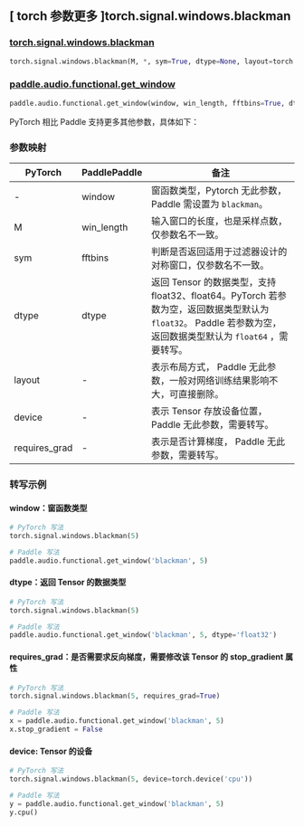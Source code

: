 ## [ torch 参数更多 ]torch.signal.windows.blackman
### [torch.signal.windows.blackman](https://pytorch.org/docs/stable/generated/torch.signal.windows.blackman.html)

```python
torch.signal.windows.blackman(M, *, sym=True, dtype=None, layout=torch.strided, device=None, requires_grad=False)
```

### [paddle.audio.functional.get_window](https://www.paddlepaddle.org.cn/documentation/docs/zh/2.6/api/paddle/audio/functional/get_window_cn.html#get-window)

```python
paddle.audio.functional.get_window(window, win_length, fftbins=True, dtype='float64')
```

PyTorch 相比 Paddle 支持更多其他参数，具体如下：
### 参数映射

| PyTorch       | PaddlePaddle | 备注                                                   |
| ------------- | ------------ | ------------------------------------------------------ |
| - | window |  窗函数类型，Pytorch 无此参数，Paddle 需设置为 `blackman`。 |
| M  | win_length            | 输入窗口的长度，也是采样点数，仅参数名不一致。 |
| sym        | fftbins       | 判断是否返回适用于过滤器设计的对称窗口，仅参数名不一致。   |
| dtype        | dtype | 返回 Tensor 的数据类型，支持 float32、float64。PyTorch 若参数为空，返回数据类型默认为 `float32`。 Paddle 若参数为空，返回数据类型默认为 `float64` ，需要转写。|
| layout | -| 表示布局方式， Paddle 无此参数，一般对网络训练结果影响不大，可直接删除。 |
| device | - | 表示 Tensor 存放设备位置，Paddle 无此参数，需要转写。 |
| requires_grad | - | 表示是否计算梯度， Paddle 无此参数，需要转写。 |

### 转写示例

#### window：窗函数类型
```python
# PyTorch 写法
torch.signal.windows.blackman(5)

# Paddle 写法
paddle.audio.functional.get_window('blackman', 5)
```

#### dtype：返回 Tensor 的数据类型
```python
# PyTorch 写法
torch.signal.windows.blackman(5)

# Paddle 写法
paddle.audio.functional.get_window('blackman', 5, dtype='float32')
```

#### requires_grad：是否需要求反向梯度，需要修改该 Tensor 的 stop_gradient 属性
```python
# PyTorch 写法
torch.signal.windows.blackman(5, requires_grad=True)

# Paddle 写法
x = paddle.audio.functional.get_window('blackman', 5)
x.stop_gradient = False
```

#### device: Tensor 的设备
```python
# PyTorch 写法
torch.signal.windows.blackman(5, device=torch.device('cpu'))

# Paddle 写法
y = paddle.audio.functional.get_window('blackman', 5)
y.cpu()
```
